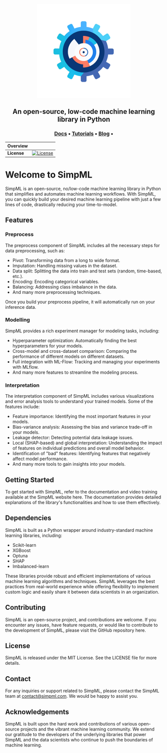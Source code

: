 <div align="center">

<img src="/docs/examples/resources/SimpML_Logo.png" alt="SimpML Logo" width="300" height="300"/>

## **An open-source, low-code machine learning library in Python**

<p align="center">
<h3>
  <a href="https://simpml.gitbook.io/">Docs</a> •
  <a href="https://simpml.gitbook.io/docs/get-started">Tutorials</a> •
  <a href="https://simpml.gitbook.io/docs/blog">Blog</a> •
</h3>
</p>

| Overview | |
|---|---|
| **License** | [![License](https://img.shields.io/pypi/l/ansicolortags.svg)](https://img.shields.io/pypi/l/ansicolortags.svg)

<div align="left">
    
# Welcome to SimpML
SimpML is an open-source, no/low-code machine learning library in Python that simplifies and automates machine learning workflows. With SimpML, you can quickly build your desired machine learning pipeline with just a few lines of code, drastically reducing your time-to-model.

## Features
### Preprocess
The preprocess component of SimpML includes all the necessary steps for data preprocessing, such as:

 - Pivot: Transforming data from a long to wide format.
 - Imputation: Handling missing values in the dataset.
 - Data split: Splitting the data into train and test sets (random, time-based, etc.).
 - Encoding: Encoding categorical variables.
 - Balancing: Addressing class imbalance in the data.
 - And many more preprocessing techniques.

Once you build your preprocess pipeline, it will automatically run on your inference data.

### Modelling
SimpML provides a rich experiment manager for modeling tasks, including:

 - Hyperparameter optimization: Automatically finding the best hyperparameters for your models.
 - Cross-model and cross-dataset comparison: Comparing the performance of different models on different datasets.
 - Full integration with ML-Flow: Tracking and managing your experiments with MLflow.
 - And many more features to streamline the modeling process.

### Interpretation
The interpretation component of SimpML includes various visualizations and error analysis tools to understand your trained models. Some of the features include:

 - Feature importance: Identifying the most important features in your models.
 - Bias-variance analysis: Assessing the bias and variance trade-off in your models.
 - Leakage detector: Detecting potential data leakage issues.
 - Local (SHAP-based) and global interpretation: Understanding the impact of features on individual predictions and overall model behavior.
 - Identification of "bad" features: Identifying features that negatively affect model performance.
 - And many more tools to gain insights into your models.

## Getting Started
To get started with SimpML, refer to the documentation and video training available at the SimpML website here. The documentation provides detailed explanations of the library's functionalities and how to use them effectively.

## Dependencies
SimpML is built as a Python wrapper around industry-standard machine learning libraries, including:

 - Scikit-learn
 - XGBoost
 - Optuna
 - SHAP
 - Imbalanced-learn

These libraries provide robust and efficient implementations of various machine learning algorithms and techniques. SimpML leverages the best practices from real-world experience while offering flexibility to implement custom logic and easily share it between data scientists in an organization.

## Contributing
SimpML is an open-source project, and contributions are welcome. If you encounter any issues, have feature requests, or would like to contribute to the development of SimpML, please visit the GitHub repository here.

## License
SimpML is released under the MIT License. See the LICENSE file for more details.

## Contact
For any inquiries or support related to SimpML, please contact the SimpML team at contact@simpml.com. We would be happy to assist you.

## Acknowledgements
SimpML is built upon the hard work and contributions of various open-source projects and the vibrant machine learning community. We extend our gratitude to the developers of the underlying libraries that power SimpML and the data scientists who continue to push the boundaries of machine learning.